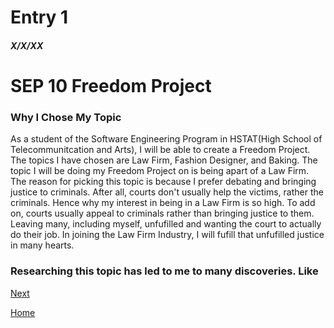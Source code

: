 # Entry 1
##### X/X/XX

<h1>SEP 10 Freedom Project</h1>
<h3> Why I Chose My Topic</h3>

<p>As a student of the Software Engineering Program in HSTAT(High School of Telecommunitcation and Arts), I will be able to create a Freedom Project. The topics I have chosen are Law Firm, Fashion Designer, and Baking. The topic I will be doing my Freedom Project on is being apart of a Law Firm. The reason for picking this topic is because I prefer debating and bringing justice to criminals. After all, courts don't usually help the victims, rather the criminals. Hence why my interest in being in a Law Firm is so high. To add on, courts usually appeal to criminals rather than bringing justice to them. Leaving many, including myself, unfufilled and wanting the court to actually do their job. In joining the Law Firm Industry, I will fufill that unfufilled justice in many hearts. </p>

<h3> Researching this topic has led to me to many discoveries. Like </h3>

[Next](entry02.md)

[Home](../README.md)
